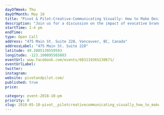 ```yaml
---
dayOfWeek: Thu
dayOfMonth: May 10
title: "Pivot & Pilot:Creative-Communicating Visually: How to Make Design Speak for Itself"
description: "Join us for a discussion on the impact of evocative branding. Why do different brands selling similar items, compel entirely different groups of people? We will examine the communicative power of strategic branding as well as give insight into our design process. Drinks and snacks will be provided."
startTime: 1-4 pm
endTime: 
type: Open Call
address: "475 Main St. Suite 228, Vancouver, BC, Canada"
addressLabel: "475 Main St. Suite 228"
latitude: 49.2805139559593
longitude: -123.100095565883
eventUrl: www.facebook.com/events/683119365230671/
eventUrlLabel: 
twitter: 
instagram: 
website: pivotandpilot.com/
published: true
price: 

category: event-2018-10-pm
priority: 0
slug: 2018-05-10-pivot__pilotcreativecommunicating_visually_how_to_make_design_speak_for_itself
---
```

